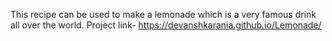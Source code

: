 This recipe can be used to make a lemonade which is a very famous drink all over the world.
Project link-
https://devanshkarania.github.io/Lemonade/
